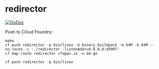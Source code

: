 redirector
==========

[![GoDoc](https://godoc.org/github.com/ematpl/redirector?status.svg)](https://godoc.org/github.com/ematpl/redirector)

Push to Cloud Foundry:

```
make
cf push redirector -p bin/linux -b binary_buildpack -m 64M -k 64M --no-route -c './redirector -listenAddr=0.0.0.0:$PORT'
cf map-route redirector cfapps.io -n em-go

cf push redirector -p bin/linux
```
